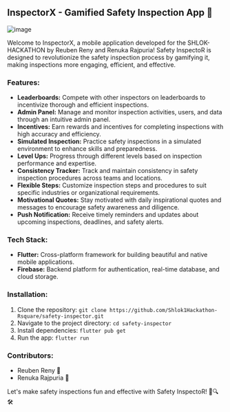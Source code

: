 ## InspectorX - Gamified Safety Inspection App 🚀

![image](https://github.com/ReubenReny03/Shlok1Hackathon-Rsquare/assets/91770238/1c4b42b1-df2f-4e53-9a9f-0f032d563286)


Welcome to InspectorX, a mobile application developed for the SHLOK-HACKATHON by Reuben Reny and Renuka Rajpuria! Safety InspectoR is designed to revolutionize the safety inspection process by gamifying it, making inspections more engaging, efficient, and effective.

### Features:
- **Leaderboards:** Compete with other inspectors on leaderboards to incentivize thorough and efficient inspections.
- **Admin Panel:** Manage and monitor inspection activities, users, and data through an intuitive admin panel.
- **Incentives:** Earn rewards and incentives for completing inspections with high accuracy and efficiency.
- **Simulated Inspection:** Practice safety inspections in a simulated environment to enhance skills and preparedness.
- **Level Ups:** Progress through different levels based on inspection performance and expertise.
- **Consistency Tracker:** Track and maintain consistency in safety inspection procedures across teams and locations.
- **Flexible Steps:** Customize inspection steps and procedures to suit specific industries or organizational requirements.
- **Motivational Quotes:** Stay motivated with daily inspirational quotes and messages to encourage safety awareness and diligence.
- **Push Notification:** Receive timely reminders and updates about upcoming inspections, deadlines, and safety alerts.

### Tech Stack:
- **Flutter:** Cross-platform framework for building beautiful and native mobile applications.
- **Firebase:** Backend platform for authentication, real-time database, and cloud storage.

### Installation:
1. Clone the repository: `git clone https://github.com/Shlok1Hackathon-Rsquare/safety-inspector.git`
2. Navigate to the project directory: `cd safety-inspector`
3. Install dependencies: `flutter pub get`
4. Run the app: `flutter run`

### Contributors:
- Reuben Reny 🚀
- Renuka Rajpuria 🌟

Let's make safety inspections fun and effective with Safety InspectoR! 💪🔍🛠️

